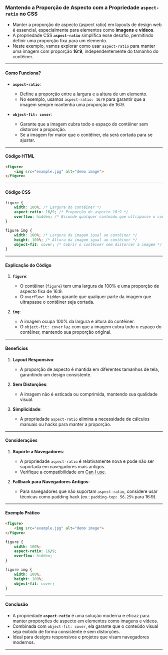 ### **Mantendo a Proporção de Aspecto com a Propriedade `aspect-ratio` no CSS**


- Manter a proporção de aspecto (aspect ratio) em layouts de design web é essencial, especialmente para elementos como **imagens** e **vídeos**.
- A propriedade CSS **`aspect-ratio`** simplifica esse desafio, permitindo definir uma proporção fixa para um elemento.
- Neste exemplo, vamos explorar como usar `aspect-ratio` para manter uma imagem com proporção **16:9**, independentemente do tamanho do contêiner.

---

#### **Como Funciona?**
- **`aspect-ratio`**:
  - Define a proporção entre a largura e a altura de um elemento.
  - No exemplo, usamos `aspect-ratio: 16/9` para garantir que a imagem sempre mantenha uma proporção de 16:9.

- **`object-fit: cover`**:
  - Garante que a imagem cubra todo o espaço do contêiner sem distorcer a proporção.
  - Se a imagem for maior que o contêiner, ela será cortada para se ajustar.

---

#### **Código HTML**
```html
<figure>
    <img src="example.jpg" alt="demo image">
</figure>
```

---

#### **Código CSS**
```css
figure {
    width: 100%; /* Largura do contêiner */
    aspect-ratio: 16/9; /* Proporção de aspecto 16:9 */
    overflow: hidden; /* Esconde qualquer conteúdo que ultrapasse o contêiner */
}

figure img {
    width: 100%; /* Largura da imagem igual ao contêiner */
    height: 100%; /* Altura da imagem igual ao contêiner */
    object-fit: cover; /* Cobrir o contêiner sem distorcer a imagem */
}
```

---

#### **Explicação do Código**
1. **`figure`**:
   - O contêiner (`figure`) tem uma largura de 100% e uma proporção de aspecto fixa de 16:9.
   - O `overflow: hidden` garante que qualquer parte da imagem que ultrapasse o contêiner seja cortada.

2. **`img`**:
   - A imagem ocupa 100% da largura e altura do contêiner.
   - O `object-fit: cover` faz com que a imagem cubra todo o espaço do contêiner, mantendo sua proporção original.

---

#### **Benefícios**
1. **Layout Responsivo**:
   - A proporção de aspecto é mantida em diferentes tamanhos de tela, garantindo um design consistente.

2. **Sem Distorções**:
   - A imagem não é esticada ou comprimida, mantendo sua qualidade visual.

3. **Simplicidade**:
   - A propriedade `aspect-ratio` elimina a necessidade de cálculos manuais ou hacks para manter a proporção.

---

#### **Considerações**
1. **Suporte a Navegadores**:
   - A propriedade `aspect-ratio` é relativamente nova e pode não ser suportada em navegadores mais antigos.
   - Verifique a compatibilidade em [Can I use](https://caniuse.com/).

2. **Fallback para Navegadores Antigos**:
   - Para navegadores que não suportam `aspect-ratio`, considere usar técnicas como padding hack (ex.: `padding-top: 56.25%` para 16:9).

---

#### **Exemplo Prático**
```html
<figure>
    <img src="example.jpg" alt="demo image">
</figure>
```

```css
figure {
    width: 100%;
    aspect-ratio: 16/9;
    overflow: hidden;
}

figure img {
    width: 100%;
    height: 100%;
    object-fit: cover;
}
```

---

#### **Conclusão**
- A propriedade **`aspect-ratio`** é uma solução moderna e eficaz para manter proporções de aspecto em elementos como imagens e vídeos.
- Combinada com `object-fit: cover`, ela garante que o conteúdo visual seja exibido de forma consistente e sem distorções.
- Ideal para designs responsivos e projetos que visam navegadores modernos.

---

